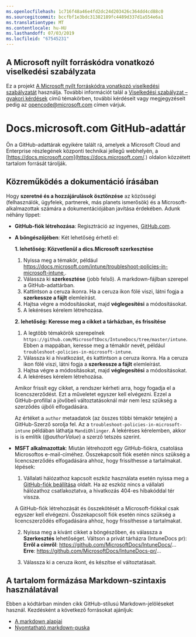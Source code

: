 ```yaml
---
ms.openlocfilehash: 1c716f48a46e4fd2dc24d203426c364dd4cd88c0
ms.sourcegitcommit: bccfbf1e3bdc31382189fc4489d337d1a554e6a1
ms.translationtype: MT
ms.contentlocale: hu-HU
ms.lasthandoff: 07/03/2019
ms.locfileid: "67545231"
---
```

## <a name="microsoft-open-source-code-of-conduct"></a>A Microsoft nyílt forráskódra vonatkozó viselkedési szabályzata

Ez a projekt [A Microsoft nyílt forráskódra vonatkozó viselkedési szabályzatát](https://opensource.microsoft.com/codeofconduct/) használja.
További információt talál a [Viselkedési szabályzat – gyakori kérdések](https://opensource.microsoft.com/codeofconduct/faq/) című témakörben, további kérdéseit vagy megjegyzéseit pedig az [opencode@microsoft.com](mailto:opencode@microsoft.com) címen várjuk.

# <a name="docsmicrosoftcom-github-repository"></a>Docs.microsoft.com GitHub-adattár

Ön a GitHub-adattárak egyikére talált rá, amelyek a Microsoft Cloud and Enterprise részlegének központi technikai jellegű webhelyén, a [https://docs.microsoft.com](https://docs.microsoft.com/.) oldalon közzétett tartalom forrását tárolják.

## <a name="contribute-to-your-documentation"></a>Közreműködés a dokumentáció írásában
Hogy **szeretné és a hozzájárulások ösztönzése** az közösségi (felhasználók, ügyfelek, partnerek, más planets ismerősök) és a Microsoft-alkalmazottak számára a dokumentációjában javítása érdekében. Adunk néhány tippet:

* **GitHub-fiók létrehozása**: Regisztráció az ingyenes, [GitHub.com](https://www.github.com).

* **A böngészőjében**: Két lehetőség érhető el: 

    **1. lehetőség: Közvetlenül a dics.Microsoft szerkesztése**  
    1. Nyissa meg a témakör, például [ https://docs.microsoft.com/intune/troubleshoot-policies-in-microsoft-intune ](https://docs.microsoft.com/intune/troubleshoot-policies-in-microsoft-intune). 
    2. Válassza ki **szerkesztése** (jobb felső). A markdown-fájlban szerepel a GitHub-adattárban.
    3. Kattintson a ceruza ikonra. Ha a ceruza ikon fölé viszi, látni fogja a **szerkessze a fájlt** elemleírást. 
    4. Hajtsa végre a módosításokat, majd **véglegesítési** a módosításokat. 
    5. A lekéréses kérelem létrehozása.
    
    **2. lehetőség: Keresse meg a cikket a tárházban, és frissítése**  
    1. A legtöbb témakörök szerepelnek `https://github.com/MicrosoftDocs/IntuneDocs/tree/master/intune`. Ebben a mappában, keresse meg a témakör nevét, például `troubleshoot-policies-in-microsoft-intune`. 
    2. Válassza ki a hivatkozást, és kattintson a ceruza ikonra. Ha a ceruza ikon fölé viszi, látni fogja a **szerkessze a fájlt** elemleírást. 
    3. Hajtsa végre a módosításokat, majd **véglegesítési** a módosításokat. 
    4. A lekéréses kérelem létrehozása. 

  Amikor frissít egy cikket, a rendszer kérheti arra, hogy fogadja el a licencszerződést. Ezt a műveletet egyszer kell elvégezni. Ezzel a GitHub-profillal a jövőbeli változtatásoknál már nem lesz szükség a szerződés újbóli elfogadására. 
  
  Az értéket a `author` metaadatok (az összes többi témakör tetején) a GitHub-Szerző sorolja fel. Az a `troubleshoot-policies-in-microsoft-intune` példában láthatja `MandiOhlinger`. A lekéréses kérelemben, akkor is is említik (@*authorValue*) a szerző tetszés szerint.
  
* **MSFT alkalmazottak**: Miután létrehozott egy GitHub-fiókra, csatolása Microsoftos e-mail-címéhez. Összekapcsolt fiók esetén nincs szükség a licencszerződés elfogadására ahhoz, hogy frissíthesse a tartalmakat. lépések:

  1. Vállalati hálózathoz kapcsolt eszköz használata esetén nyissa meg a [GitHub-fiók beállítása](https://review.docs.microsoft.com/en-us/help/contribute/contribute-get-started-setup-github?branch=master) oldalt. Ha az eszköz nincs a vállalati hálózathoz csatlakoztatva, a hivatkozás 404-es hibakóddal tér vissza.
  
    A GitHub-fiók létrehozását és összekötését a Microsoft-fiókkal csak egyszer kell elvégezni. Összekapcsolt fiók esetén nincs szükség a licencszerződés elfogadására ahhoz, hogy frissíthesse a tartalmakat. 

  2. Nyissa meg a kívánt cikket a böngészőben, és válassza a **Szerkesztés** lehetőséget. Váltson a privát tárházra (IntuneDocs pr):  
    **Erről a címről**: https://github.com/MicrosoftDocs/IntuneDocs/...  
    **Erre**: https://github.com/MicrosoftDocs/IntuneDocs-pr/...
  
  3. Válassza ki a ceruza ikont, és készítse el változtatásait. 

## <a name="use-markdown-to-format-your-topic"></a>A tartalom formázása Markdown-szintaxis használatával
Ebben a kódtárban minden cikk GitHub-stílusú Markdown-jelöléseket használ. Kezdésként a következő forrásokat ajánljuk:

* [A markdown alapjai](https://help.github.com/articles/basic-writing-and-formatting-syntax/)
* [Nyomtatható markdown-puska](https://guides.github.com/pdfs/markdown-cheatsheet-online.pdf)
